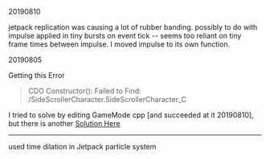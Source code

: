 20190810

jetpack replication was causing a lot of rubber banding. possibly to do with impulse applied in tiny bursts on event tick -- seems too reliant on tiny frame times between impulse. I moved impulse to its own function.





20190805

Getting this <modified> Error

> CDO Constructor(<gamemode>): Failed to Find: <directory>/SideScrollerCharacter.SideScrollerCharacter_C

I tried to solve by editing GameMode cpp [and succeeded at it 20190810], but there is another [Solution Here](https://answers.unrealengine.com/questions/127212/bdontloadblueprintoutsideeditortrue-by-default.html)

----------



used time dilation in Jetpack particle system

